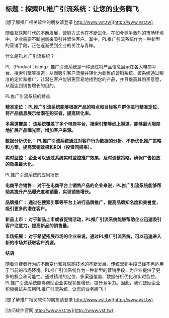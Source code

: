 ## **标题：探索PL推广引流系统：让您的业务腾飞**

[想了解推广相关软件的朋友请登录 http://www.vst.tw](http://www.vst.tw)

随着互联网时代的不断发展，营销方式也在不断进化。在如今竞争激烈的市场环境中，企业需要不断创新来吸引并留住客户。其中，PL推广引流系统作为一种新型的营销手段，正在逐渐受到企业的关注与青睐。

什么是PL推广引流系统？

PL（Product Listing）推广引流系统是一种通过将产品信息展示在各大电商平台、搜索引擎等渠道，从而吸引客户流量并转化为销售的营销系统。该系统通过精准的定位和推广，让潜在客户能够更容易地找到您的产品，并且提高其购买意愿，从而达到销售增长的目的。

PL推广引流系统的特点

**精准定位： PL推广引流系统能够根据产品的特点和目标客户群体进行精准定位，将产品信息展示给潜在购买者，提高转化率。**

**多渠道覆盖： 该系统覆盖了多个电商平台、搜索引擎等线上渠道，能够最大限度地扩展产品曝光面，增加客户来源。**

**数据分析优化： PL推广引流系统通过对客户行为数据的分析，不断优化推广策略和方案，提高营销效果和ROI（投资回报率）。**

**实时监控： 企业可以通过系统实时监控推广效果，及时调整策略，确保广告投放的效果最大化。**

PL推广引流系统的应用场景

**电商平台销售： 对于在电商平台上销售产品的企业来说，PL推广引流系统能够帮助其提升产品曝光度和销量，实现销售增长。**

**品牌推广： 通过在搜索引擎等平台上进行品牌推广，提高品牌知名度和美誉度，吸引更多的潜在客户。**

**新品上市： 对于新品上市或者促销活动，PL推广引流系统能够帮助企业迅速吸引客户注意力，提高新品的销售量。**

**市场拓展： 对于希望拓展市场的企业来说，通过PL推广引流系统，可以迅速进入新的市场并获取客户资源。**

**结语**

随着消费者行为的不断变化和互联网技术的不断发展，传统营销手段已经不再适用于当前的市场环境。PL推广引流系统作为一种新型的营销手段，为企业提供了更多的机会和可能性。通过精准的定位、多渠道覆盖、数据分析优化和实时监控，PL推广引流系统能够帮助企业实现销售增长，提升竞争力。因此，我们鼓励企业积极尝试并应用PL推广引流系统，让您的业务腾飞！

[想了解推广相关软件的朋友请登录 http://www.vst.tw](http://www.vst.tw)


[访问软件官网 http://www.vst.tw](http://www.vst.tw)
